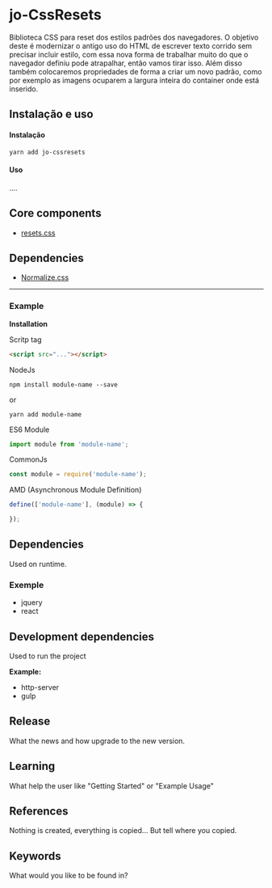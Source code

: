 # jo-CssResets

Biblioteca CSS para reset dos estilos padrões dos navegadores. O objetivo deste é modernizar o antigo uso do HTML de escrever texto corrido sem precisar incluir estilo, com essa nova forma de trabalhar muito do que o navegador definiu pode atrapalhar, então vamos tirar isso. Além disso também colocaremos propriedades de forma a criar um novo padrão, como por exemplo as imagens ocuparem a largura inteira do container onde está inserido.

## Instalação e uso

#### Instalação
```
yarn add jo-cssresets
```

#### Uso
....

## Core components

- [resets.css](assets/css/resets.css)

## Dependencies

- [Normalize.css](https://cdnjs.cloudflare.com/ajax/libs/normalize/8.0.1/normalize.min.css)


----


### Example

**Installation**

Scritp tag
```html
<script src="..."></script>
```

NodeJs
```
npm install module-name --save
```
or
```
yarn add module-name
```

ES6 Module
```javascript
import module from 'module-name';
```

CommonJs
```js
const module = require('module-name');
```

AMD (Asynchronous Module Definition)
```js
define(['module-name'], (module) => {

});
```

## Dependencies

Used on runtime.

### Exemple
- jquery
- react

## Development dependencies

Used to run the project

**Example:**
- http-server
- gulp

## Release

What the news and how upgrade to the new version.

## Learning

What help the user like "Getting Started" or "Example Usage"

## References

Nothing is created, everything is copied... But tell where you copied.

## Keywords

What would you like to be found in?